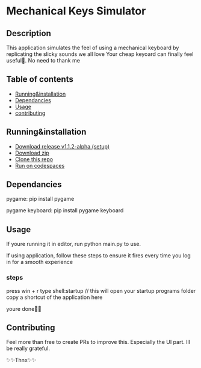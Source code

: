 
# Mechanical Keys Simulator

## Description
This application simulates the feel of using a mechanical keyboard by replicating the slicky sounds we all love
Your cheap keyoard can finally feel useful🙂. No need to thank me

## Table of contents

- [Running&installation](#Running&installation)
- [Dependancies](#Dependancies)
- [Usage](#usage)
- [contributing](#contributing)

## Running&installation

- [Download release v1.1.2-alpha (setup)]([https://github.com/VictorCodebase/mechanical-keyboard-simulator/releases/tag/v1.1.2-alpha](https://github.com/VictorCodebase/mechanical-keyboard-simulator/releases/download/v1.1.2-alpha/MechanicalKeysSim_Setup_build_v1.1.2_Win.exe))
- [Download zip](https://github.com/VictorCodebase/mechanical-keyboard-simulator/archive/refs/tags/v1.1.2-alpha.zip)
- [Clone this repo](https://github.com/VictorCodebase/mechanical-keyboard-simulator.git)
- [Run on codespaces](https://github.com/VictorCodebase/mechanical-keyboard-simulator?openIn=GitHub%20Codespaces)

## Dependancies

pygame: pip install pygame  

pygame keyboard: pip install pygame keyboard

## Usage

If youre running it in editor, run python main.py to use.

If using application, follow these steps to ensure it fires every time you log in for a smooth experience
### steps
press win + r
type shell:startup // this will open your startup programs folder
copy a shortcut of the application here

youre done🎉🎉

## Contributing

Feel more than free to create PRs to improve this. Especially the UI part. Ill be really grateful.

✨✨Thnx✨✨

